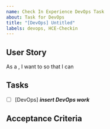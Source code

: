 ```yaml
---
name: Check In Experience DevOps Task
about: Task for DevOps
title: "[DevOps] Untitled"
labels: devops, HCE-Checkin
---
```


## User Story
As a <user>, I want to <do something> so that I can <accomplish a goal>

## Tasks
- [ ] [DevOps] **_insert DevOps work_**

## Acceptance Criteria
